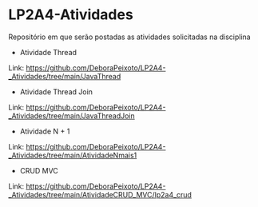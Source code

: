 # LP2A4-Atividades
Repositório em que serão postadas as atividades solicitadas na disciplina

- Atividade Thread

Link: https://github.com/DeboraPeixoto/LP2A4-_Atividades/tree/main/JavaThread
- Atividade Thread Join

Link: https://github.com/DeboraPeixoto/LP2A4-_Atividades/tree/main/JavaThreadJoin
- Atividade N + 1

Link: https://github.com/DeboraPeixoto/LP2A4-_Atividades/tree/main/AtividadeNmais1
- CRUD MVC

Link: https://github.com/DeboraPeixoto/LP2A4-_Atividades/tree/main/AtividadeCRUD_MVC/lp2a4_crud
